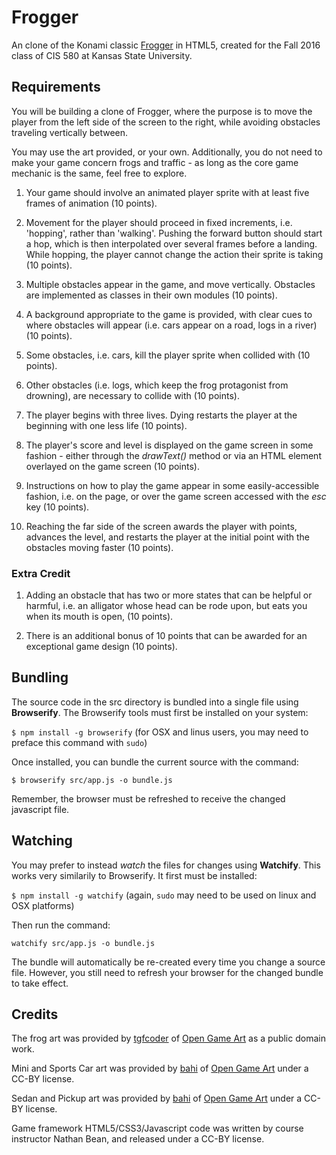 # Frogger
An clone of the Konami classic [Frogger](https://en.wikipedia.org/wiki/Frogger) in HTML5,
created for the Fall 2016 class of CIS 580 at Kansas State University.

## Requirements

You will be building a clone of Frogger, where the purpose is to move the player from the left side of the screen to the right, while avoiding obstacles traveling vertically between.

You may use the art provided, or your own.  Additionally, you do not need to make your game concern frogs and traffic - as long as the core game mechanic is the same, feel free to explore.

1. Your game should involve an animated player sprite with at least five frames of animation (10 points).

2. Movement for the player should proceed in fixed increments, i.e. 'hopping', rather than 'walking'. Pushing the forward button should start a hop, which is then interpolated over several frames before a landing.  While hopping, the player cannot change the action their sprite is taking (10 points).

3. Multiple obstacles appear in the game, and move vertically.  Obstacles are implemented as classes in their own modules (10 points).

4. A background appropriate to the game is provided, with clear cues to where obstacles will appear (i.e. cars appear on a road, logs in a river) (10 points).

5. Some obstacles, i.e. cars, kill the player sprite when collided with (10 points).

6. Other obstacles (i.e. logs, which keep the frog protagonist from drowning), are necessary to collide with (10 points).

7. The player begins with three lives.  Dying restarts the player at the beginning with one less life (10 points).

8. The player's score and level is displayed on the game screen in some fashion - either through the _drawText()_ method or via an HTML element overlayed on the game screen (10 points).

9. Instructions on how to play the game appear in some easily-accessible fashion, i.e. on the page, or over the game screen accessed with the _esc_ key (10 points).

10. Reaching the far side of the screen awards the player with points, advances the level, and restarts the player at the initial point with the obstacles moving faster (10 points).

### Extra Credit

1. Adding an obstacle that has two or more states that can be helpful or harmful, i.e. an alligator whose head can be rode upon, but eats you when its mouth is open, (10 points).

2. There is an additional bonus of 10 points that can be awarded for an exceptional game design (10 points).

## Bundling
The source code in the src directory is bundled into a single file using **Browserify**.  The Browserify tools must first be installed on your system:

```$ npm install -g browserify``` (for OSX and linus users, you may need to preface this command with ```sudo```)

Once installed, you can bundle the current source with the command:

```$ browserify src/app.js -o bundle.js```

Remember, the browser must be refreshed to receive the changed javascript file.

## Watching

You may prefer to instead _watch_ the files for changes using **Watchify**.  This works very similarily to Browserify.  It first must be installed:

```$ npm install -g watchify``` (again, ```sudo``` may need to be used on linux and OSX platforms)

Then run the command:

```watchify src/app.js -o bundle.js```

The bundle will automatically be re-created every time you change a source file.  However, you still need to refresh your browser for the changed bundle to take effect.

## Credits
The frog art was provided by [tgfcoder](http://opengameart.org/users/tgfcoder) of [Open Game Art](http://opengameart.org) as a public domain work.

Mini and Sports Car art was provided by  [bahi](http://opengameart.org/users/bahi) of [Open Game Art](http://opengameart.org) under a CC-BY license.

Sedan and Pickup art was provided by  [bahi](http://opengameart.org/users/bahi) of [Open Game Art](http://opengameart.org) under a CC-BY license.

Game framework HTML5/CSS3/Javascript code was written by course instructor Nathan Bean, and released under a CC-BY license.
